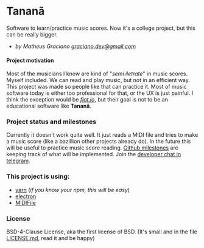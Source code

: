 Tananã
======

Software to learn/practice music scores. Now it's a college project, but this can be really bigger.

 - *by Matheus Graciano <graciano.dev@gmail.com>*

#### Project motivation

Most of the musicians I know are kind of "*semi iletrate*" in music scores. Myself included. We can read and play music, but not in an efficient way. This project was made so people like that can practice it. Most of music software today is either too professional for that, or the UX is just painful. I think the exception would be *[flat.io](http://flat.io)*, but their goal is not to be an educational software like **Tananã**.

### Project status and milestones

Currently it doesn't work quite well. It just reads a MIDI file and tries to make a music score (like a bazillion other projects already do). In the future this will be useful to practice music score reading. [Github milestones](https://github.com/graciano/tanana/milestones) are keeping track of what will be implemented.
Join the [developer chat in telegram](https://telegram.me/joinchat/AX-8VUBEo7Yy-36ovYfFEQ).

### This project is using:

 - [yarn](https://code.facebook.com/posts/1840075619545360) (*if you know your npm, this will be easy*)
 - [electron](http://electron.atom.io)
 - [MIDIFile](https://github.com/nfroidure/MIDIFile)

### License
BSD-4-Clause License, aka the first license of BSD. (It's small and in the file [LICENSE.md](LICENSE.md), read it and be happy)